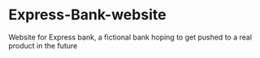 # Express-Bank-website
Website for Express bank, a fictional bank hoping to get pushed to a real product in the future
